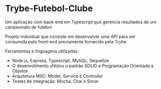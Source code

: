 # Trybe-Futebol-Clube
Um aplicação com back-end em Typescript que gerencia resultados de um campeonato de futebol

Projeto individual que consiste em desenvolver uma API para ser consumida pelo front-end previamente fornecido pela Trybe

Ferramentas e linguagens utilizadas:
* Node.js, Express, Typescript, MySQL, Sequelize
* O desenvolimento utilizou o padrão SOLID e Programação Orientada a Objetos
* Arquitetura MSC: Model, Service e Controller
* Testes de Integração: Mocha, Chai e Sinon

